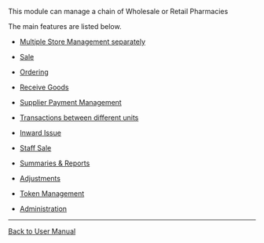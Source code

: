 This module can manage a chain of Wholesale or Retail Pharmacies

The main features are listed below.

* [Multiple Store Management separately](https://github.com/hmislk/hmis/wiki/Pharmacy-Multiple-Store-Management-separately)

* [Sale](https://github.com/hmislk/hmis/wiki/Pharmacy-Sale)

* [Ordering](https://github.com/hmislk/hmis/wiki/Pharmacy-Ordering)

* [Receive Goods](https://github.com/hmislk/hmis/wiki/Receive-Goods)

* [Supplier Payment Management](https://github.com/hmislk/hmis/wiki/Supplier-Payment-Management)

* [Transactions between different units](https://github.com/hmislk/hmis/wiki/Pharmacy-Transactions-between-different-units)

* [Inward Issue](https://github.com/hmislk/hmis/wiki/Pharmacy-Inward-Issue)

* [Staff Sale](https://github.com/hmislk/hmis/wiki/Pharmacy-Staff-Sale)

* [Summaries & Reports](https://github.com/hmislk/hmis/wiki/Pharmacy-Summaries-&-Reports)

* [Adjustments](https://github.com/hmislk/hmis/wiki/Pharmacy-Adjustments)

* [Token Management](https://github.com/hmislk/hmis/wiki/Pharmacy-Token-Management)

* [Administration](https://github.com/hmislk/hmis/wiki/Pharmacy-Administration)

***

[Back to User Manual](https://github.com/hmislk/hmis/wiki/User-Manual)